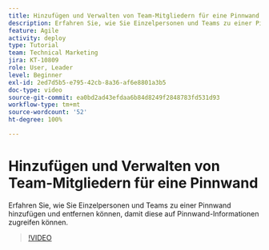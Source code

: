 ```yaml
---
title: Hinzufügen und Verwalten von Team-Mitgliedern für eine Pinnwand
description: Erfahren Sie, wie Sie Einzelpersonen und Teams zu einer Pinnwand hinzufügen und entfernen können, damit diese auf Pinnwand-Informationen zugreifen können.
feature: Agile
activity: deploy
type: Tutorial
team: Technical Marketing
jira: KT-10809
role: User, Leader
level: Beginner
exl-id: 2ed7d5b5-e795-42cb-8a36-af6e8801a3b5
doc-type: video
source-git-commit: ea0bd2ad43efdaa6b84d8249f2848783fd531d93
workflow-type: tm+mt
source-wordcount: '52'
ht-degree: 100%

---
```


# Hinzufügen und Verwalten von Team-Mitgliedern für eine Pinnwand

Erfahren Sie, wie Sie Einzelpersonen und Teams zu einer Pinnwand hinzufügen und entfernen können, damit diese auf Pinnwand-Informationen zugreifen können.

>[!VIDEO](https://video.tv.adobe.com/v/346808/?quality=12&learn=on)
